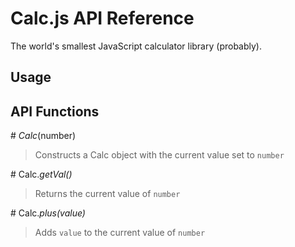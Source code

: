 # Calc.js API Reference

The world's smallest JavaScript calculator library (probably).

## Usage


## API Functions



\# *Calc*(number)

> Constructs a Calc object with the current value set to `number`

\# Calc.*getVal()*

> Returns the current value of `number`

\# Calc.*plus(value)*

> Adds `value` to the current value of `number`
